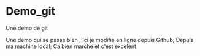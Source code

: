 # Demo_git
Une demo de git

Une demo qui se passe bien ;
Ici je modifie en ligne depuis Github;
Depuis ma machine local;
Ca bien marche et c'est excelent
